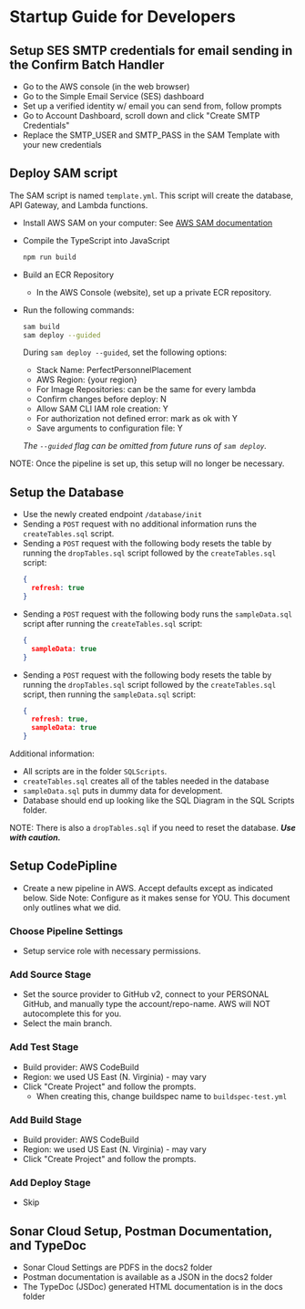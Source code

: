 # Startup Guide for Developers

## Setup SES SMTP credentials for email sending in the Confirm Batch Handler

- Go to the AWS console (in the web browser)
- Go to the Simple Email Service (SES) dashboard
- Set up a verified identity w/ email you can send from, follow prompts
- Go to Account Dashboard, scroll down and click "Create SMTP Credentials"
- Replace the SMTP_USER and SMTP_PASS in the SAM Template with your new
  credentials

## Deploy SAM script

The SAM script is named `template.yml`.
This script will create the database, API Gateway, and Lambda functions.

- Install AWS SAM on your computer: See
  [AWS SAM documentation](https://docs.aws.amazon.com/serverless-application-model/latest/developerguide/serverless-sam-cli-install.html)
- Compile the TypeScript into JavaScript
  ```bash
  npm run build
  ```
- Build an ECR Repository
  - In the AWS Console (website), set up a private ECR repository.
- Run the following commands:

  ```bash
  sam build
  sam deploy --guided
  ```

  During `sam deploy --guided`, set the following options:

  - Stack Name: PerfectPersonnelPlacement
  - AWS Region: {your region}
  - For Image Repositories: can be the same for every lambda
  - Confirm changes before deploy: N
  - Allow SAM CLI IAM role creation: Y
  - For authorization not defined error: mark as ok with Y
  - Save arguments to configuration file: Y

  _The `--guided` flag can be omitted from future runs of `sam deploy`._

NOTE: Once the pipeline is set up, this setup will no longer be necessary.

## Setup the Database

- Use the newly created endpoint `/database/init`
- Sending a `POST` request with no additional information runs
  the `createTables.sql` script.
- Sending a `POST` request with the following body resets the table by running
  the `dropTables.sql` script followed by the `createTables.sql` script:
  ```JSON
  {
    refresh: true
  }
  ```
- Sending a `POST` request with the following body runs the `sampleData.sql`
  script after running the `createTables.sql` script:
  ```JSON
  {
    sampleData: true
  }
  ```
- Sending a `POST` request with the following body resets the table by running
  the `dropTables.sql` script followed by the `createTables.sql` script, then
  running the `sampleData.sql` script:
  ```JSON
  {
    refresh: true,
    sampleData: true
  }
  ```

Additional information:

- All scripts are in the folder `SQLScripts`.
- `createTables.sql` creates all of the tables needed in the database
- `sampleData.sql` puts in dummy data for development.
- Database should end up looking like the SQL Diagram in the SQL Scripts folder.

NOTE: There is also a `dropTables.sql` if you need to reset the database.
**_Use with caution._**

## Setup CodePipline

- Create a new pipeline in AWS. Accept defaults except as indicated below.
  Side Note: Configure as it makes sense for YOU. This document only outlines
  what we did.

### Choose Pipeline Settings

- Setup service role with necessary permissions.

### Add Source Stage

- Set the source provider to GitHub v2, connect to your PERSONAL GitHub, and
  manually type the account/repo-name. AWS will NOT autocomplete this for you.
- Select the main branch.

### Add Test Stage

- Build provider: AWS CodeBuild
- Region: we used US East (N. Virginia) - may vary
- Click "Create Project" and follow the prompts.
  - When creating this, change buildspec name to `buildspec-test.yml`

### Add Build Stage

- Build provider: AWS CodeBuild
- Region: we used US East (N. Virginia) - may vary
- Click "Create Project" and follow the prompts.

### Add Deploy Stage

- Skip

## Sonar Cloud Setup, Postman Documentation, and TypeDoc

- Sonar Cloud Settings are PDFS in the docs2 folder
- Postman documentation is available as a JSON in the docs2 folder
- The TypeDoc (JSDoc) generated HTML documentation is in the docs folder
